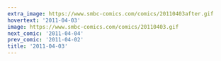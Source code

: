 ```yaml
---
extra_image: https://www.smbc-comics.com/comics/20110403after.gif
hovertext: '2011-04-03'
image: https://www.smbc-comics.com/comics/20110403.gif
next_comic: '2011-04-04'
prev_comic: '2011-04-02'
title: '2011-04-03'
---
```


